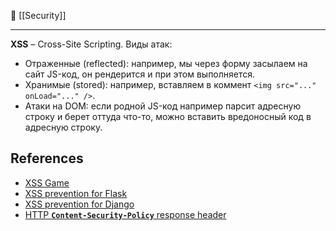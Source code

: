 📁 [[Security]]

----
**XSS** – Cross-Site Scripting. Виды атак:
- Отраженные (reflected): например, мы через форму засылаем на сайт JS-код, он рендерится и при этом выполняется.
- Хранимые (stored): например, вставляем в коммент `<img src="..." onLoad="..." />`.
- Атаки на DOM: если родной JS-код например парсит адресную строку и берет оттуда что-то, можно вставить вредоносный код в адресную строку.

## References
- [XSS Game](https://xss-game.appspot.com/level1)
- [XSS prevention for Flask](https://semgrep.dev/docs/cheat-sheets/flask-xss/)
- [XSS prevention for Django](https://semgrep.dev/docs/cheat-sheets/django-xss/)
- [HTTP **`Content-Security-Policy`** response header](https://developer.mozilla.org/en-US/docs/Web/HTTP/Headers/Content-Security-Policy)

